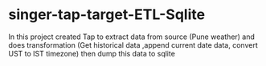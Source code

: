 # singer-tap-target-ETL-Sqlite
In this project created Tap to extract data from source (Pune weather) and does transformation (Get historical data ,append current date data, convert UST to IST timezone) then dump this data to sqlite
